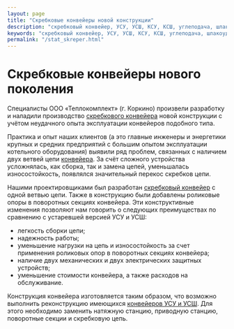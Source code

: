 ```yaml
---
layout: page
title: "Cкребковые конвейеры новой конструкции"
description: "скребковый конвейер, УСУ, УСШ, КСУ, КСШ, углеподача, шлакоудаление, золоудаление"
keywords: "скребковый конвейер, УСУ, УСШ, КСУ, КСШ, углеподача, шлакоудаление, золоудаление"
permalink: "/stat_skreper.html"
---
```




  
  
# Скребковые конвейеры нового поколения

Специалисты ООО «Теплокомплект» (г. Коркино) произвели разработку и наладили производство [скребкового конвейера](/shlakoudalenie.html) новой конструкции с учётом неудачного опыта эксплуатации конвейеров подобного типа.

Практика и опыт наших клиентов (а это главные инженеры и энергетики крупных и средних предприятий с большим опытом эксплуатации котельного оборудования) выявили ряд проблем, связанных с наличием двух ветвей цепи [конвейера](/shlakoudalenie.html). За счёт сложного устройства усложнялась, как сборка, так и замена цепей, уменьшалась износостойкость, появлялся значительный перекос скребков цепи.

Нашими проектировщиками был разработан [скребковый конвейер](/shlakoudalenie.html) с одной ветвью цепи. Также в конструкцию были добавлены роликовые опоры в поворотных секциях конвейера. Эти конструктивные изменения позволяют нам говорить о следующих преимуществах по сравнению с устаревшей версией УСУ и УСШ:

  * легкость сборки цепи;
  * надежность работы;
  * уменьшение нагрузки на цепь и износостойкость за счет применения роликовых опор в поворотных секциях конвейера;
  * наличие двух механических и двух электрических защитных устройств;
  * уменьшение стоимости конвейера, а также расходов на обслуживание.

Конструкция конвейера изготовляется таким образом, что возможно выполнить реконструкцию имеющихся [конвейеров УСУ и УСШ](/shlakoudalenie.html). Для этого необходимо заменить натяжную станцию, приводную станцию, поворотные секции и скребковую цепь.


